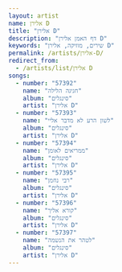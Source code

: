```yaml
---
layout: artist
name: אלירן D
title: "אלירן D"
description: "דף האמן אלירן D"
keywords: "שירים, מוזיקה, אלירן D"
permalink: /artists/אלירן-D/
redirect_from:
  - /artists/list/אלירן D
songs:
  - number: "57392"
    name: "חגיגה הלילה"
    album: "סינגלים"
    artist: "אלירן D"
  - number: "57393"
    name: "לשון הרע לא מדבר אליי"
    album: "סינגלים"
    artist: "אלירן D"
  - number: "57394"
    name: "ממריאים לאומן"
    album: "סינגלים"
    artist: "אלירן D"
  - number: "57395"
    name: "רבי נחמן"
    album: "סינגלים"
    artist: "אלירן D"
  - number: "57396"
    name: "קורא אליך"
    album: "סינגלים"
    artist: "אלירן D"
  - number: "57397"
    name: "לטהר את הנשמה"
    album: "סינגלים"
    artist: "אלירן D"
---
```

